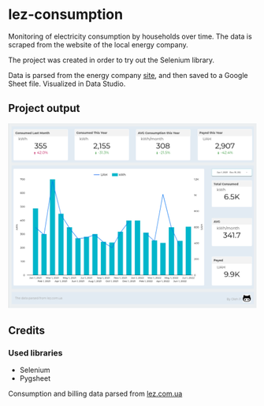 # lez-consumption
Monitoring of electricity consumption by households over time. The data is scraped from the website of the local energy company.


The project was created in order to try out the Selenium library.

Data is parsed from the energy company [site](https://lez.com.ua/), and then saved to a Google Sheet file. Visualized in Data Studio.

## Project output
![](src/dashboard.png)

## Credits
### Used libraries
- Selenium
- Pygsheet

Consumption and billing data parsed from [lez.com.ua](https://lez.com.ua/)
